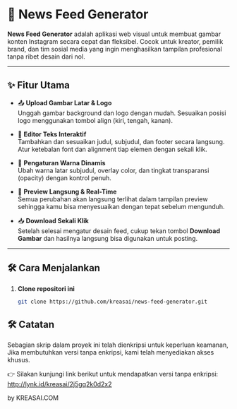 # 📱 News Feed Generator

**News Feed Generator** adalah aplikasi web visual untuk membuat gambar konten Instagram secara cepat dan fleksibel. Cocok untuk kreator, pemilik brand, dan tim sosial media yang ingin menghasilkan tampilan profesional tanpa ribet desain dari nol.

---

## ✨ Fitur Utama

- 📤 **Upload Gambar Latar & Logo**  
  Unggah gambar background dan logo dengan mudah. Sesuaikan posisi logo menggunakan tombol align (kiri, tengah, kanan).

- 📝 **Editor Teks Interaktif**  
  Tambahkan dan sesuaikan judul, subjudul, dan footer secara langsung. Atur ketebalan font dan alignment tiap elemen dengan sekali klik.

- 🎨 **Pengaturan Warna Dinamis**  
  Ubah warna latar subjudul, overlay color, dan tingkat transparansi (opacity) dengan kontrol penuh.

- 👀 **Preview Langsung & Real-Time**  
  Semua perubahan akan langsung terlihat dalam tampilan preview sehingga kamu bisa menyesuaikan dengan tepat sebelum mengunduh.

- 📥 **Download Sekali Klik**  
  Setelah selesai mengatur desain feed, cukup tekan tombol **Download Gambar** dan hasilnya langsung bisa digunakan untuk posting.

---

## 🛠️ Cara Menjalankan

1. **Clone repositori ini**
   ```bash
   git clone https://github.com/kreasai/news-feed-generator.git

## 🛠️ Catatan 

Sebagian skrip dalam proyek ini telah dienkripsi untuk keperluan keamanan,
Jika membutuhkan versi tanpa enkripsi, kami telah menyediakan akses khusus.

👉 Silakan kunjungi link berikut untuk mendapatkan versi tanpa enkripsi:
http://lynk.id/kreasai/2j5gq2k0d2x2

by KREASAI.COM

